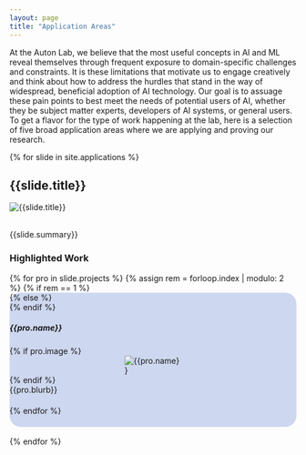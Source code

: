 ```yaml
---
layout: page
title: "Application Areas"
---
```


At the Auton Lab, we believe that the most useful concepts in AI and ML reveal themselves through frequent exposure to domain-specific challenges and constraints.
It is these limitations that motivate us to engage creatively and think about how to address the hurdles that stand in the way of widespread, beneficial adoption of AI technology.
Our goal is to assuage these pain points to best meet the needs of potential users of AI, whether they be subject matter experts, developers of AI systems, or general users.
To get a flavor for the type of work happening at the lab, here is a selection of five broad application areas where we are applying and proving our research.

{% for slide in site.applications %}
<div class="row checker application-body" style="margin:auto;justify-content:center;width:100%;max-width:1000px">
  <h2 class="application-title">{{slide.title}}</h2>
  <img src="{{slide.splash | relative_url}}" alt="{{slide.title}}">
  <p><br/>{{slide.summary}}</p>
  <h3 class="highlighted-work-title">Highlighted Work</h3>
  {% for pro in slide.projects %}
  {% assign rem = forloop.index | modulo: 2 %}
    {% if rem == 1 %}
      <div class="row" style="background-color:#cdd7ef;padding-bottom:20px;border-radius:20px">
    {% else %}
      <div class="row" style="padding-bottom:20px">
    {% endif %}
      <h5 class="pro-name">{{pro.name}}</h5>
      {% if pro.image %}
      <div class="row" style="margin:0 auto;width:100;max-width:400px">
        <img src="{{pro.image | relative_url}}" alt="{{pro.name}}">
      </div>
      {% endif %}
      <div class="row pro-blurb" style="width:100%">
        {{pro.blurb}}
      </div>
    </div>
  {% endfor %}
</div>
<div>
&nbsp;
</div>
{% endfor %}
